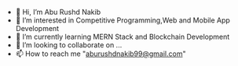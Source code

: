 - 👋 Hi, I’m Abu Rushd Nakib
- 👀 I’m interested in Competitive Programming,Web and Mobile App Development
- 🌱 I’m currently learning MERN Stack and Blockchain Development
- 💞️ I’m looking to collaborate on ...
- 📫 How to reach me "aburushdnakib99@gmail.com"

<!---
AbuRushdNakib99/AbuRushdNakib99 is a ✨ special ✨ repository because its `README.md` (this file) appears on your GitHub profile.
You can click the Preview link to take a look at your changes.
--->
